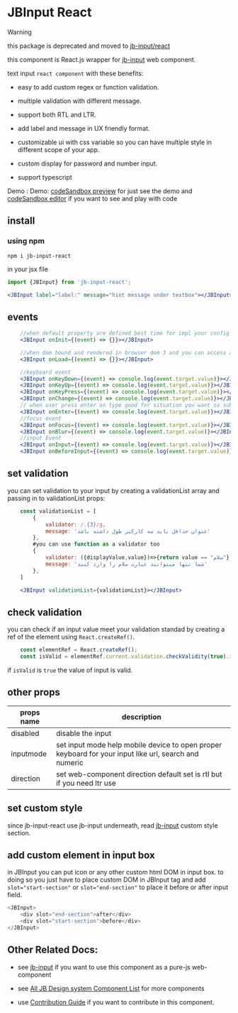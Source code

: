 # JBInput React

> [!WARNING]  
> this package is deprecated and moved to [jb-input/react](https://github.com/javadbat/jb-input/tree/main/react)

this component is React.js wrapper for [jb-input](https://www.npmjs.com/package/jb-input) web component.

text input `react component` with these benefits:

- easy to add custom regex or function validation.

- multiple validation with different message.

- support both RTL and LTR.

- add label and message in UX friendly format.

- customizable ui with css variable so you can have multiple style in different scope of your app.

- custom display for password and number input.

- support typescript

Demo :  Demo: [codeSandbox preview](https://3f63dj.csb.app/samples/jb-input) for just see the demo and [codeSandbox editor](https://codesandbox.io/p/sandbox/jb-design-system-3f63dj?file=%2Fsrc%2Fsamples%2FJBInput.tsx) if you want to see and play with code

## install

### using npm

``` command
npm i jb-input-react
```
in your jsx file
```js
import {JBInput} from 'jb-input-react';
```
``` jsx
<JBInput label="label:" message="hint message under textbox"></JBInput>
```


## events

```jsx
    //when default property are defined best time for impl your config
    <JBInput onInit={(event) => {}}></JBInput>

    //when dom bound and rendered in browser dom 3 and you can access all property
    <JBInput onLoad={(event) => {}}></JBInput>

    //keyboard event
    <JBInput onKeyDown={(event) => console.log(event.target.value)}></JBInput>
    <JBInput onKeyUp={(event) => console.log(event.target.value)}></JBInput>
    <JBInput onKeyPress={(event) => console.log(event.target.value)}></JBInput>
    <JBInput onChange={(event) => console.log(event.target.value)}></JBInput>
    // when user press enter on type good for situation you want so submit form or call search function on user press enter. 
    <JBInput onEnter={(event) => console.log(event.target.value)}></JBInput>
    //focus event
    <JBInput onFocus={(event) => console.log(event.target.value)}></JBInput>
    <JBInput onBlur={(event) => console.log(event.target.value)}></JBInput>
    //input Event
    <JBInput onInput={(event) => console.log(event.target.value)}></JBInput>
    <JBInput onBeforeInput={(event) => console.log(event.target.value)}></JBInput>
```



## set validation

you can set validation to your input by creating a validationList array and passing in to validationList props:

``` javascript
    const validationList = [
        {
            validator: /.{3}/g,
            message: 'عنوان حداقل باید سه کارکتر طول داشته باشد'
        },
        #you can use function as a validator too
        {
            validator: ({displayValue,value})=>{return value == "سلام"},
            message: 'شما تنها میتوانید عبارت سلام را وارد کنید'
        },
    ]
```
```jsx
    <JBInput validationList={validationList}></JBInput>
```

## check validation

you can check if an input value meet your validation standad by creating a ref of the element using `React.createRef()`.
```javascript
    const elementRef = React.createRef();
    const isValid = elementRef.current.validation.checkValidity(true).isAllValid;
```
if `isValid` is `true` the value of input is valid.



## other props
|props name | description        |
| --------- | ------------------ |
| disabled	| disable the input  |
| inputmode | set input mode help mobile device to open proper keyboard for your input like url, search and numeric |
| direction | set web-component direction default set is rtl but if you need ltr use <JBInput direction="ltr"></JBInput> |


## set custom style

since jb-input-react use jb-input underneath, read [jb-input](https://github.com/javadbat/jb-input) custom style section.

## add custom element in input box

in JBInput you can put icon or any other custom html DOM in input box. to doing so you just have to place custom DOM in JBInput tag and add `slot="start-section"` or `slot="end-section"` to place it before or after input field. 

``` javascript
<JBInput>
    <div slot="end-section">after</div>
    <div slot="start-section">before</div>
</JBInput>
```

## Other Related Docs:

- see [jb-input](https://github.com/javadbat/jb-input) if you want to use this component as a pure-js web-component

- see [All JB Design system Component List](https://github.com/javadbat/design-system/blob/master/docs/component-list.md) for more components

- use [Contribution Guide](https://github.com/javadbat/design-system/blob/master/docs/contribution-guide.md) if you want to contribute in this component.